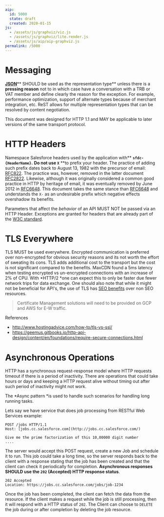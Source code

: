 ```yaml
---
aip:
  id: 5000
  state: draft
  created: 2020-01-15
js:
  - /assets/js/graphviz/viz.js
  - /assets/js/graphviz/lite.render.js
  - /assets/js/aip/aip-graphviz.js
permalink: /5000
---
```


# Messaging

[**JSON**](https://www.json.org/)** SHOULD be used as the representation type** unless there is a **pressing reason** not to in which case have a conversation with a TRB or VAT member and define clearly the reason for the exception. For example, performance optimization, support of alternate types because of merchant integration, etc. ReST allows for multiple representation types that can be resolved by content negotiation.

This document was designed for HTTP 1.1 and MAY be applicable to later versions of the same transport protocol.

# HTTP Headers
Namespace Salesforce headers used by the application with** **`sfdc-{HeaderName}`.** **Do not use `X`** **to prefix your header. The practice of adding such prefix dates back to August 13, 1982 with the precursor of email: [RFC822](https://tools.ietf.org/html/rfc822). The practice was, however, removed in the latter document [RFC2822](https://tools.ietf.org/html/rfc2822).  Likewise, although it was originally considered a common good practice in HTTP by heritage of email, it was eventually removed by June 2012 in [RFC6648](http://tools.ietf.org/html/rfc6648). This document takes the same stance than [RFC6648](http://tools.ietf.org/html/rfc6648) and understands the `X-` as an undesirable prefix which negative effects overshadow its benefits.

Parameters that affect the *behavior* of an API MUST NOT be passed via an HTTP Header. Exceptions are granted for headers that are already part of the [W3C standard](https://www.w3.org/Protocols/rfc2616/rfc2616-sec14.html).

# TLS Everywhere
TLS MUST be used everywhere. Encrypted communication is preferred over non-encrypted for obvious security reasons and its not worth the effort of sweating its cons. TLS adds additional cost to the transport but the cost is not significant compared to the benefits. MaxCDN found a 5ms latency when testing encrypted vs un-encrypted connections with an increase of 2% of CPU.  With *HTTP/2 *one can expect this to only be faster due fewer network trips for data exchange. One should also note that while it might not be beneficial for API's, the use of TLS has [SEO benefits](https://searchengineland.com/google-starts-giving-ranking-boost-secure-httpsssl-sites-199446) over non SEO resources.


> Certificate Management solutions will need to be provided on GCP and AWS for E-W traffic.


References

*  http://www.hostingadvice.com/how-to/tls-vs-ssl/
* https://geemus.gitbooks.io/http-api-design/content/en/foundations/require-secure-connections.html

# Asynchronous Operations

HTTP has a synchronous request-response model where HTTP requests timeout if there is a period of inactivity. There are operations that could take hours or days and keeping a HTTP request alive without timing out after such period of inactivity might not work. 

The *Async pattern *is used to handle such scenarios for handling long running tasks.

Lets say we have service that does job processing from RESTful Web Services example: 

```
POST /jobs HTTP/1.1
Host: [jobs.cc.salesforce.com](http://jobs.cc.salesforce.com/) 

Give me the prime factorization of this 10,00000 digit number
....
```

The server would accept this POST request, create a new Job and schedule it to run. This job could take a long time, so the server responds back to the client with a response stating that the job has been created and that the client can check it periodically for completion. **Asynchronous responses SHOULD use the `202` (Accepted) HTTP response status**.

```
202 Accepted
Location: https://jobs.cc.salesforce.com/jobs/job-1234
```

Once the job has been completed, the client can fetch the data from the resource. If the client makes a request while the job is still processing, then it will respond with a HTTP status of `202`. The Client can choose to `DELETE` the job during or after completion by deleting the job resource.
